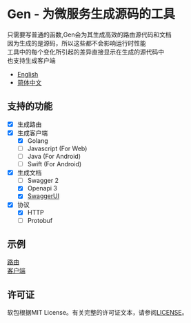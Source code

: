 # Gen - 为微服务生成源码的工具

只需要写普通的函数,Gen会为其生成高效的路由源代码和文档  
因为生成的是源码，所以这些都不会影响运行时性能  
工具中的每个变化所引起的差异直接显示在生成的源代码中  
也支持生成客户端  

- [English](https://github.com/wzshiming/gen/blob/master/README.md)
- [简体中文](https://github.com/wzshiming/gen/blob/master/README_cn.md)

## 支持的功能

- [X] 生成路由
- [X] 生成客户端
  - [X] Golang
  - [ ] Javascript (For Web)
  - [ ] Java (For Android)
  - [ ] Swift (For Android)
- [X] 生成文档
  - [ ] Swagger 2
  - [X] Openapi 3
  - [X] [SwaggerUI](https://github.com/swagger-api/swagger-ui)
- [X] 协议
  - [X] HTTP
  - [ ] Protobuf

## 示例

[路由](https://github.com/wzshiming/gen/blob/master/examples/route1/)  
[客户端](https://github.com/wzshiming/gen/blob/master/examples/client1/)  

## 许可证

软包根据MIT License。有关完整的许可证文本，请参阅[LICENSE](https://github.com/wzshiming/gen/blob/master/LICENSE)。